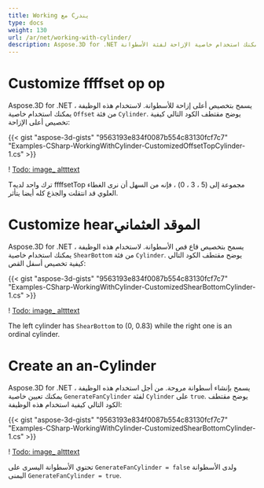 ```yaml
---
title: Working مع Cيندر
type: docs
weight: 130
url: /ar/net/working-with-cylinder/
description: Aspose.3D for .NET يسمح بتخصيص أعلى إزاحة للأسطوانة. من أجل استخدام هذه الوظيفة ، يمكنك استخدام خاصية الإزاحة لفئة الأسطوانة.
---
```

#  **Customize ffffset op op**
Aspose.3D for .NET يسمح بتخصيص أعلى إزاحة للأسطوانة. لاستخدام هذه الوظيفة ، يمكنك استخدام خاصية `Offset` من فئة `Cylinder`. يوضح مقتطف الكود التالي كيفية تخصيص أعلى الإزاحة:



{{< gist "aspose-3d-gists" "9563193e834f0087b554c83130fcf7c7" "Examples-CSharp-WorkingWithCylinder-CustomizedOffsetTopCylinder-1.cs" >}}

! [Todo: image_ altttext](working-with-cylinder_1.png)

Tترك واحد لديه ffffsetTop مجموعة إلى (5 ، 3 ، 0) ، فإنه من السهل أن نرى الغطاء العلوي قد انتقلت والجذع كله أيضا يتأثر.
#  **Customize hearالموقد العثماني**
Aspose.3D for .NET يسمح بتخصيص قاع قص الأسطوانة. لاستخدام هذه الوظيفة ، يمكنك استخدام خاصية `ShearBottom` من فئة `Cylinder`. يوضح مقتطف الكود التالي كيفية تخصيص أسفل القص:



{{< gist "aspose-3d-gists" "9563193e834f0087b554c83130fcf7c7" "Examples-CSharp-WorkingWithCylinder-CustomizedShearBottomCylinder-1.cs" >}}

! [Todo: image_ altttext](working-with-cylinder_2.png)

The left cylinder has `ShearBottom` to (0, 0.83) while the right one is an ordinal cylinder.
#  **Create an an-Cylinder**
Aspose.3D for .NET يسمح بإنشاء أسطوانة مروحة. من أجل استخدام هذه الوظيفة ، يمكنك تعيين خاصية `GenerateFanCylinder` لفئة `Cylinder` على `true`. يوضح مقتطف الكود التالي كيفية استخدام هذه الوظيفة:



{{< gist "aspose-3d-gists" "9563193e834f0087b554c83130fcf7c7" "Examples-CSharp-WorkingWithCylinder-CustomizedShearBottomCylinder-1.cs" >}}

! [Todo: image_ altttext](working-with-cylinder_3.png)

تحتوي الأسطوانة اليسرى على `GenerateFanCylinder = false` ولدى الأسطوانة اليمنى `GenerateFanCylinder = true`.

